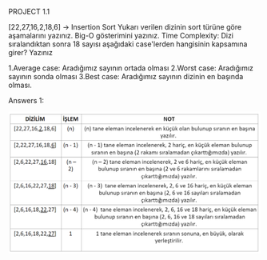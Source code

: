 PROJECT 1.1 

[22,27,16,2,18,6] -> Insertion Sort 
Yukarı verilen dizinin sort türüne göre aşamalarını yazınız. 
Big-O gösterimini yazınız. 
Time Complexity: Dizi sıralandıktan sonra 18 sayısı aşağıdaki case'lerden hangisinin kapsamına girer? Yazınız 

1.Average case: Aradığımız sayının ortada olması 
2.Worst case: Aradığımız sayının sonda olması 
3.Best case: Aradığımız sayının dizinin en başında olması. 

 
Answers 1: 

![alt text](https://github.com/mr0kocaman/Kodluyoruz_BaslangicSeviyesi_BackEnd_Patikasi/blob/main/image-1.png)
